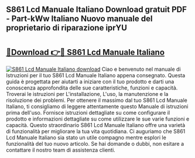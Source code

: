 ## S861 Lcd Manuale Italiano Download gratuit PDF - Part-kWw Italiano Nuovo manuale del proprietario di riparazione iprYU

# <h2><a href="http://dfgjg7.blite.top/?on=S861+Lcd+Manuale+Italiano">🔗Download 👉🔴 S861 Lcd Manuale Italiano</a></h2>

[![S861 Lcd Manuale Italiano download](https://i.imgur.com/lujVjoI.png)](http://dfgjg7.blite.top/?on=S861+Lcd+Manuale+Italiano)
Ciao e benvenuto nel manuale di Istruzioni per il tuo S861 Lcd Manuale Italiano appena consegnato. Questa guida è progettata per aiutarti a iniziare con il tuo prodotto e darti una conoscenza approfondita delle sue caratteristiche, funzioni e capacità. Troverai le istruzioni per L'installazione, L'uso, la manutenzione e la risoluzione dei problemi. Per ottenere il massimo dal tuo S861 Lcd Manuale Italiano, ti consigliamo di leggere attentamente questo Manuale di istruzioni prima dell'uso. Fornisce istruzioni dettagliate su come configurare il prodotto e informazioni dettagliate su come utilizzare le sue varie funzioni e capacità. Questo straordinario S861 Lcd Manuale Italiano offre una varietà di funzionalità per migliorare la tua vita quotidiana. Ci auguriamo che S861 Lcd Manuale Italiano sia stato un utile compagno mentre esplori le funzionalità del tuo nuovo articolo. Se hai domande o dubbi, non esitare a contattare il nostro team di assistenza clienti.
